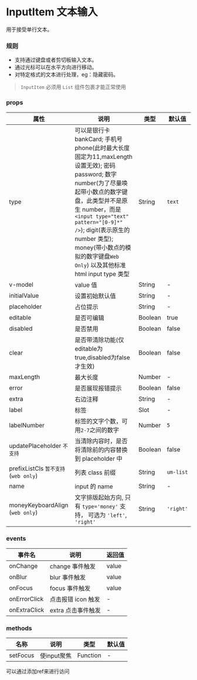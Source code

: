 # InputItem 文本输入

用于接受单行文本。

### 规则

- 支持通过键盘或者剪切板输入文本。
- 通过光标可以在水平方向进行移动。
- 对特定格式的文本进行处理，eg：隐藏密码。


> `InputItem` 必须用 `List` 组件包裹才能正常使用

### props

| 属性 | 说明 | 类型 | 默认值 |
| --- | --- | --- | --- |
| type | 可以是银行卡bankCard; 手机号phone(此时最大长度固定为11,maxLength设置无效); 密码password; 数字number(为了尽量唤起带小数点的数字键盘，此类型并不是原生 number，而是`<input type="text" pattern="[0-9]*" />`); digit(表示原生的 number 类型); money(带小数点的模拟的数字键盘`Web Only`) 以及其他标准 html input type 类型 |String | `text` |
| v-model | value 值 | String | - |
| initialValue | 设置初始默认值 | String | - |
| placeholder | 占位提示 | String | - |
| editable | 是否可编辑 | Boolean | true |
| disabled | 是否禁用	 | Boolean | false |
| clear | 是否带清除功能(仅editable为true,disabled为false才生效) | Boolean | false |
| maxLength | 最大长度 | Number | - |
| error | 是否展现报错提示 | Boolean | false |
| extra	| 右边注释 | String | - |
| label	| 标签 | Slot | - |
| labelNumber | 标签的文字个数，可用`2-7`之间的数字 | Number | `5` |
| updatePlaceholder `不支持` | 当清除内容时，是否将清除前的内容替换到 placeholder 中	 | Boolean | false |
| prefixListCls `暂不支持` (`web only`) | 列表 class 前缀 | String | `um-list`
| name | input 的 name | String | - |
| moneyKeyboardAlign (`web only`) | 文字排版起始方向, 只有 `type='money'` 支持， 可选为 `'left'`, `'right'` | String | `'right'` |


### events

| 事件名 | 说明 | 返回值 |
| --- | --- | --- |
| onChange | change 事件触发 | value |
| onBlur | blur 事件触发 | value |
| onFocus | focus 事件触发 | value |
| onErrorClick | 点击报错 icon 触发	 | - |
| onExtraClick | extra 点击事件触发	 | - |

### methods
| 名称 | 说明 | 类型 | 默认值 |
| --- | --- | --- | --- |
| setFocus | 使input聚焦 | Function | - |

可以通过添加ref来进行访问

